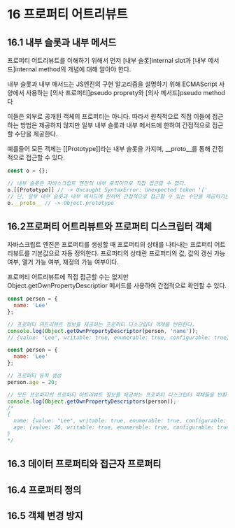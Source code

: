# 16 프로퍼티 어트리뷰트

## 16.1 내부 슬롯과 내부 메서드&#x20;

프로퍼티 어트리뷰트를 이해하기 위해서 먼저 \[내부 슬롯]internal slot과 \[내부 메서드]internal method의 개념에 대해 알아야 한다.&#x20;

내부 슬롯과 내부 매서드는 JS엔진의 구현 알고리즘을 설명하기 위해 ECMAScript 사양에서 사용하는 \[의사 프로퍼티]pseudo proprety와 \[의사 메서드]pseudo method다

이들은 외부로 공개된 객체의 프로퍼티는 아니다. 따라서 원칙적으로 직접 이들에 접근하는 방법은 제공하지 않지만 일부 내부 슬롯과 내부 메서드에 한하여 간접적으로 접근할 수단을 제공한다.

예를들어 모든 객체는 \[\[Prototype]]라는 내부 슬롯을 가지며, \_\_proto\_\_를 통해 간접적으로 접근할 수 있다.

```javascript
const o = {};

// 내부 슬롯은 자바스크립트 엔진의 내부 로직이므로 직접 접근할 수 없다.
o.[[Prototype]] // -> Uncaught SyntaxError: Unexpected token '['
// 단, 일부 내부 슬롯과 내부 메서드에 한하여 간접적으로 접근할 수 있는 수단을 제공하기는 한다.
o.__proto__ // -> Object.prototype
```



## 16.2프로퍼티 어트리뷰트와 프로퍼티 디스크립터 객체

자바스크립트 엔진은 프로퍼티를 생성할 때 프로퍼티의 상태를 나타내는 프로퍼티 어트리뷰트를 기본값으로 자동 정의한다. 프로퍼티의 상태란 프로퍼티의 값, 값의 갱신 가능 여부, 열거 가능 여부, 재정의 가능 여부이다.

프로퍼티 어트리뷰트에 직접 접근할 수는 없지만 Object.getOwnPropertyDescriptior 메서드를 사용하여 간접적으로 확인할 수 있다.

```javascript
const person = {
  name: 'Lee'
};

// 프로퍼티 어트리뷰트 정보를 제공하는 프로퍼티 디스크립터 객체를 반환한다.
console.log(Object.getOwnPropertyDescriptor(person, 'name'));
// {value: "Lee", writable: true, enumerable: true, configurable: true}
```

```javascript
const person = {
  name: 'Lee'
};

// 프로퍼티 동적 생성
person.age = 20;

// 모든 프로퍼티의 프로퍼티 어트리뷰트 정보를 제공하는 프로퍼티 디스크립터 객체들을 반환한다.
console.log(Object.getOwnPropertyDescriptors(person));
/*
{
  name: {value: "Lee", writable: true, enumerable: true, configurable: true},
  age: {value: 20, writable: true, enumerable: true, configurable: true}
}
*/
```



## 16.3 데이터 프로퍼티와 접근자 프로퍼티&#x20;







## 16.4 프로퍼티 정의







## 16.5 객체 변경 방지   &#x20;





